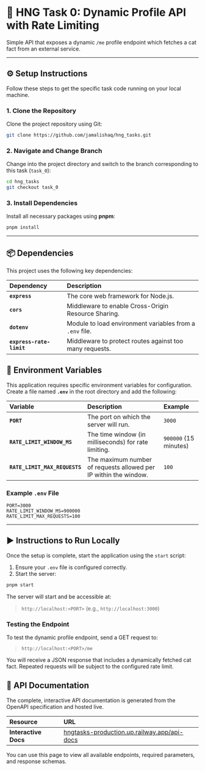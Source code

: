 # 🚀 HNG Task 0: Dynamic Profile API with Rate Limiting

Simple API that exposes a dynamic `/me` profile endpoint which fetches a cat fact from an external service.

-----

## ⚙️ Setup Instructions

Follow these steps to get the specific task code running on your local machine.

### 1. Clone the Repository

Clone the project repository using Git:

```bash
git clone https://github.com/jamalishaq/hng_tasks.git
````

### 2. Navigate and Change Branch

Change into the project directory and switch to the branch corresponding to this task (`task_0`):

```bash
cd hng_tasks
git checkout task_0 
```

### 3. Install Dependencies

Install all necessary packages using **pnpm**:

```bash
pnpm install
```
-----

## 📦 Dependencies

This project uses the following key dependencies:

| Dependency | Description |
| :--- | :--- |
| **`express`** | The core web framework for Node.js. |
| **`cors`** | Middleware to enable Cross-Origin Resource Sharing. |
| **`dotenv`** | Module to load environment variables from a `.env` file. |
| **`express-rate-limit`** | Middleware to protect routes against too many requests. |

## 🔑 Environment Variables

This application requires specific environment variables for configuration. Create a file named **`.env`** in the root directory and add the following:

| Variable | Description | Example |
| :--- | :--- | :--- |
| **`PORT`** | The port on which the server will run. | `3000` |
| **`RATE_LIMIT_WINDOW_MS`** | The time window (in milliseconds) for rate limiting. | `900000` (15 minutes) |
| **`RATE_LIMIT_MAX_REQUESTS`** | The maximum number of requests allowed per IP within the window. | `100` |

### Example `.env` File

```dotenv
PORT=3000
RATE_LIMIT_WINDOW_MS=900000
RATE_LIMIT_MAX_REQUESTS=100
```

-----

## ▶️ Instructions to Run Locally

Once the setup is complete, start the application using the `start` script:

1.  Ensure your `.env` file is configured correctly.
2.  Start the server:

<!-- end list -->

```bash
pnpm start
```

The server will start and be accessible at:

> `http://localhost:<PORT>` (e.g., `http://localhost:3000`)

### Testing the Endpoint

To test the dynamic profile endpoint, send a GET request to:

> `http://localhost:<PORT>/me`

You will receive a JSON response that includes a dynamically fetched cat fact. Repeated requests will be subject to the configured rate limit.

## 📖 API Documentation

The complete, interactive API documentation is generated from the OpenAPI specification and hosted live.

| Resource | URL |
| :--- | :--- |
| **Interactive Docs** | [hngtasks-production.up.railway.app/api-docs](https://www.google.com/search?q=https://hngtasks-production.up.railway.app/api-docs) |

You can use this page to view all available endpoints, required parameters, and response schemas.